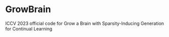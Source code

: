 # GrowBrain
ICCV 2023 official code for Grow a Brain with Sparsity-Inducing Generation for Continual Learning
